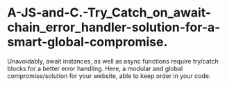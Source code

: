 # A-JS-and-C.-Try_Catch_on_await-chain_error_handler-solution-for-a-smart-global-compromise.
Unavoidably, await instances, as well as async functions require try/catch blocks for a better error handling. Here, a modular and global compromise/solution for your website,  able to  keep order in your code.
